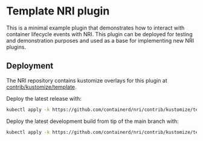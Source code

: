 # Template NRI plugin

This is a minimal example plugin that demonstrates how to interact with
container lifecycle events with NRI. This plugin can be deployed for testing
and demonstration purposes and used as a base for implementing new NRI plugins.

## Deployment

The NRI repository contains kustomize overlays for this plugin at
[contrib/kustomize/template](../../contrib/kustomize/template).

Deploy the latest release with:

```bash
kubectl apply -k https://github.com/containerd/nri/contrib/kustomize/template
```

Deploy the latest development build from tip of the main branch with:

```bash
kubectl apply -k https://github.com/containerd/nri/contrib/kustomize/template/unstable
```
